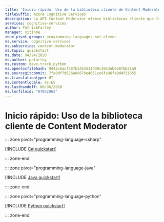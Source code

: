 ```yaml
---
title: 'Inicio rápido: Uso de la biblioteca cliente de Content Moderator'
titleSuffix: Azure Cognitive Services
description: La API Content Moderator ofrece bibliotecas cliente que facilitan la integración de Content Moderator en las aplicaciones.
services: cognitive-services
author: PatrickFarley
manager: nitinme
zone_pivot_groups: programming-languages-set-eleven
ms.service: cognitive-services
ms.subservice: content-moderator
ms.topic: quickstart
ms.date: 04/24/2020
ms.author: pafarley
ms.custom: devx-track-python
ms.openlocfilehash: 944ac6acf587b14b3514d49c3663eb6e0f6b21a9
ms.sourcegitcommit: 7fe8df79526a0067be4651ce6fa96fa9d4f21355
ms.translationtype: HT
ms.contentlocale: es-ES
ms.lasthandoff: 08/06/2020
ms.locfileid: "87852062"
---
```

# <a name="quickstart-use-the-content-moderator-client-library"></a>Inicio rápido: Uso de la biblioteca cliente de Content Moderator

::: zone pivot="programming-language-csharp"

[!INCLUDE [C# quickstart](includes/quickstarts/content-moderator-client-library-csharp.md)]

::: zone-end

::: zone pivot="programming-language-java"

[!INCLUDE [Java quickstart](includes/quickstarts/content-moderator-client-library-java.md)]

::: zone-end

::: zone pivot="programming-language-python"

[!INCLUDE [Python quickstart](includes/quickstarts/content-moderator-client-library-python.md)]

::: zone-end
